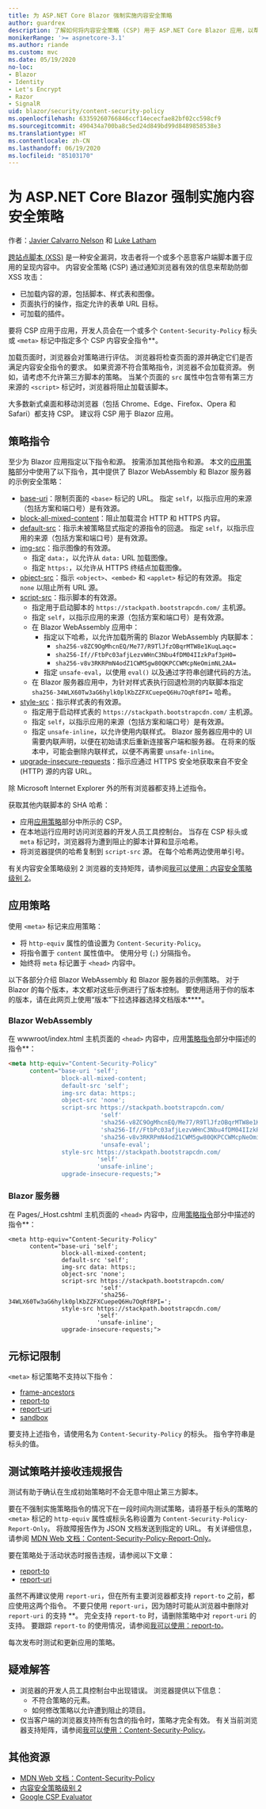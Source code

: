 ```yaml
---
title: 为 ASP.NET Core Blazor 强制实施内容安全策略
author: guardrex
description: 了解如何将内容安全策略 (CSP) 用于 ASP.NET Core Blazor 应用，以帮助防范跨站点脚本 (XSS) 攻击。
monikerRange: '>= aspnetcore-3.1'
ms.author: riande
ms.custom: mvc
ms.date: 05/19/2020
no-loc:
- Blazor
- Identity
- Let's Encrypt
- Razor
- SignalR
uid: blazor/security/content-security-policy
ms.openlocfilehash: 63359260766846ccf14ececfae82bf02cc598cf9
ms.sourcegitcommit: 490434a700ba8c5ed24d849bd99d8489858538e3
ms.translationtype: HT
ms.contentlocale: zh-CN
ms.lasthandoff: 06/19/2020
ms.locfileid: "85103170"
---
```

# <a name="enforce-a-content-security-policy-for-aspnet-core-blazor"></a>为 ASP.NET Core Blazor 强制实施内容安全策略

作者：[Javier Calvarro Nelson](https://github.com/javiercn) 和 [Luke Latham](https://github.com/guardrex)

[跨站点脚本 (XSS)](xref:security/cross-site-scripting) 是一种安全漏洞，攻击者将一个或多个恶意客户端脚本置于应用的呈现内容中。 内容安全策略 (CSP) 通过通知浏览器有效的信息来帮助防御 XSS 攻击：

* 已加载内容的源，包括脚本、样式表和图像。
* 页面执行的操作，指定允许的表单 URL 目标。
* 可加载的插件。

要将 CSP 应用于应用，开发人员会在一个或多个 `Content-Security-Policy` 标头或 `<meta>` 标记中指定多个 CSP 内容安全指令**。

加载页面时，浏览器会对策略进行评估。 浏览器将检查页面的源并确定它们是否满足内容安全指令的要求。 如果资源不符合策略指令，浏览器不会加载资源。 例如，请考虑不允许第三方脚本的策略。 当某个页面的 `src` 属性中包含带有第三方来源的 `<script>` 标记时，浏览器将阻止加载该脚本。

大多数新式桌面和移动浏览器（包括 Chrome、Edge、Firefox、Opera 和 Safari）都支持 CSP。 建议将 CSP 用于 Blazor 应用。

## <a name="policy-directives"></a>策略指令

至少为 Blazor 应用指定以下指令和源。 按需添加其他指令和源。 本文的[应用策略](#apply-the-policy)部分中使用了以下指令，其中提供了 Blazor WebAssembly 和 Blazor 服务器的示例安全策略：

* [base-uri](https://developer.mozilla.org/docs/Web/HTTP/Headers/Content-Security-Policy/base-uri)：限制页面的 `<base>` 标记的 URL。 指定 `self`，以指示应用的来源（包括方案和端口号）是有效源。
* [block-all-mixed-content](https://developer.mozilla.org/docs/Web/HTTP/Headers/Content-Security-Policy/block-all-mixed-content)：阻止加载混合 HTTP 和 HTTPS 内容。
* [default-src](https://developer.mozilla.org/docs/Web/HTTP/Headers/Content-Security-Policy/default-src)：指示未被策略显式指定的源指令的回退。 指定 `self`，以指示应用的来源（包括方案和端口号）是有效源。
* [img-src](https://developer.mozilla.org/docs/Web/HTTP/Headers/Content-Security-Policy/img-src)：指示图像的有效源。
  * 指定 `data:`，以允许从 `data:` URL 加载图像。
  * 指定 `https:`，以允许从 HTTPS 终结点加载图像。
* [object-src](https://developer.mozilla.org/docs/Web/HTTP/Headers/Content-Security-Policy/object-src)：指示 `<object>`、`<embed>` 和 `<applet>` 标记的有效源。 指定 `none` 以阻止所有 URL 源。
* [script-src](https://developer.mozilla.org/docs/Web/HTTP/Headers/Content-Security-Policy/script-src)：指示脚本的有效源。
  * 指定用于启动脚本的 `https://stackpath.bootstrapcdn.com/` 主机源。
  * 指定 `self`，以指示应用的来源（包括方案和端口号）是有效源。
  * 在 Blazor WebAssembly 应用中：
    * 指定以下哈希，以允许加载所需的 Blazor WebAssembly 内联脚本：
      * `sha256-v8ZC9OgMhcnEQ/Me77/R9TlJfzOBqrMTW8e1KuqLaqc=`
      * `sha256-If//FtbPc03afjLezvWHnC3Nbu4fDM04IIzkPaf3pH0=`
      * `sha256-v8v3RKRPmN4odZ1CWM5gw80QKPCCWMcpNeOmimNL2AA=`
    * 指定 `unsafe-eval`，以使用 `eval()` 以及通过字符串创建代码的方法。
  * 在 Blazor 服务器应用中，为针对样式表执行回退检测的内联脚本指定 `sha256-34WLX60Tw3aG6hylk0plKbZZFXCuepeQ6Hu7OqRf8PI=` 哈希。
* [style-src](https://developer.mozilla.org/docs/Web/HTTP/Headers/Content-Security-Policy/style-src)：指示样式表的有效源。
  * 指定用于启动样式表的 `https://stackpath.bootstrapcdn.com/` 主机源。
  * 指定 `self`，以指示应用的来源（包括方案和端口号）是有效源。
  * 指定 `unsafe-inline`，以允许使用内联样式。 Blazor 服务器应用中的 UI 需要内联声明，以便在初始请求后重新连接客户端和服务器。 在将来的版本中，可能会删除内联样式，以便不再需要 `unsafe-inline`。
* [upgrade-insecure-requests](https://developer.mozilla.org/docs/Web/HTTP/Headers/Content-Security-Policy/upgrade-insecure-requests)：指示应通过 HTTPS 安全地获取来自不安全 (HTTP) 源的内容 URL。

除 Microsoft Internet Explorer 外的所有浏览器都支持上述指令。

获取其他内联脚本的 SHA 哈希：

* 应用[应用策略](#apply-the-policy)部分中所示的 CSP。
* 在本地运行应用时访问浏览器的开发人员工具控制台。 当存在 CSP 标头或 `meta` 标记时，浏览器将为遭到阻止的脚本计算和显示哈希。
* 将浏览器提供的哈希复制到 `script-src` 源。 在每个哈希两边使用单引号。

有关内容安全策略级别 2 浏览器的支持矩阵，请参阅[我可以使用：内容安全策略级别 2](https://www.caniuse.com/#feat=contentsecuritypolicy2)。

## <a name="apply-the-policy"></a>应用策略

使用 `<meta>` 标记来应用策略：

* 将 `http-equiv` 属性的值设置为 `Content-Security-Policy`。
* 将指令置于 `content` 属性值中。 使用分号 (`;`) 分隔指令。
* 始终将 `meta` 标记置于 `<head>` 内容中。

以下各部分介绍 Blazor WebAssembly 和 Blazor 服务器的示例策略。 对于 Blazor 的每个版本，本文都对这些示例进行了版本控制。 要使用适用于你的版本的版本，请在此网页上使用“版本”下拉选择器选择文档版本****。

### <a name="blazor-webassembly"></a>Blazor WebAssembly

在 wwwroot/index.html 主机页面的 `<head>` 内容中，应用[策略指令](#policy-directives)部分中描述的指令**：

```html
<meta http-equiv="Content-Security-Policy" 
      content="base-uri 'self';
               block-all-mixed-content;
               default-src 'self';
               img-src data: https:;
               object-src 'none';
               script-src https://stackpath.bootstrapcdn.com/ 
                          'self' 
                          'sha256-v8ZC9OgMhcnEQ/Me77/R9TlJfzOBqrMTW8e1KuqLaqc=' 
                          'sha256-If//FtbPc03afjLezvWHnC3Nbu4fDM04IIzkPaf3pH0=' 
                          'sha256-v8v3RKRPmN4odZ1CWM5gw80QKPCCWMcpNeOmimNL2AA=' 
                          'unsafe-eval';
               style-src https://stackpath.bootstrapcdn.com/
                         'self'
                         'unsafe-inline';
               upgrade-insecure-requests;">
```

### <a name="blazor-server"></a>Blazor 服务器

在 Pages/_Host.cshtml 主机页面的 `<head>` 内容中，应用[策略指令](#policy-directives)部分中描述的指令**：

```cshtml
<meta http-equiv="Content-Security-Policy" 
      content="base-uri 'self';
               block-all-mixed-content;
               default-src 'self';
               img-src data: https:;
               object-src 'none';
               script-src https://stackpath.bootstrapcdn.com/ 
                          'self' 
                          'sha256-34WLX60Tw3aG6hylk0plKbZZFXCuepeQ6Hu7OqRf8PI=';
               style-src https://stackpath.bootstrapcdn.com/
                         'self' 
                         'unsafe-inline';
               upgrade-insecure-requests;">
```

## <a name="meta-tag-limitations"></a>元标记限制

`<meta>` 标记策略不支持以下指令：

* [frame-ancestors](https://developer.mozilla.org/docs/Web/HTTP/Headers/Content-Security-Policy/frame-ancestors)
* [report-to](https://developer.mozilla.org/docs/Web/HTTP/Headers/Content-Security-Policy/report-to)
* [report-uri](https://developer.mozilla.org/docs/Web/HTTP/Headers/Content-Security-Policy/report-uri)
* [sandbox](https://developer.mozilla.org/docs/Web/HTTP/Headers/Content-Security-Policy/sandbox)

要支持上述指令，请使用名为 `Content-Security-Policy` 的标头。 指令字符串是标头的值。

## <a name="test-a-policy-and-receive-violation-reports"></a>测试策略并接收违规报告

测试有助于确认在生成初始策略时不会无意中阻止第三方脚本。

要在不强制实施策略指令的情况下在一段时间内测试策略，请将基于标头的策略的 `<meta>` 标记的 `http-equiv` 属性或标头名称设置为 `Content-Security-Policy-Report-Only`。 将故障报告作为 JSON 文档发送到指定的 URL。 有关详细信息，请参阅 [MDN Web 文档：Content-Security-Policy-Report-Only](https://developer.mozilla.org/docs/Web/HTTP/Headers/Content-Security-Policy-Report-Only)。

要在策略处于活动状态时报告违规，请参阅以下文章：

* [report-to](https://developer.mozilla.org/docs/Web/HTTP/Headers/Content-Security-Policy/report-to)
* [report-uri](https://developer.mozilla.org/docs/Web/HTTP/Headers/Content-Security-Policy/report-uri)

虽然不再建议使用 `report-uri`，但在所有主要浏览器都支持 `report-to` 之前，都应使用这两个指令。 不要只使用 `report-uri`，因为随时可能从浏览器中删除对 `report-uri` 的支持 **。 完全支持 `report-to` 时，请删除策略中对 `report-uri` 的支持。 要跟踪 `report-to` 的使用情况，请参阅[我可以使用：report-to](https://caniuse.com/#feat=mdn-http_headers_csp_content-security-policy_report-to)。

每次发布时测试和更新应用的策略。

## <a name="troubleshoot"></a>疑难解答

* 浏览器的开发人员工具控制台中出现错误。 浏览器提供以下信息：
  * 不符合策略的元素。
  * 如何修改策略以允许遭到阻止的项目。
* 仅当客户端的浏览器支持所有包含的指令时，策略才完全有效。 有关当前浏览器支持矩阵，请参阅[我可以使用：Content-Security-Policy](https://caniuse.com/#search=Content-Security-Policy)。

## <a name="additional-resources"></a>其他资源

* [MDN Web 文档：Content-Security-Policy](https://developer.mozilla.org/docs/Web/HTTP/Headers/Content-Security-Policy)
* [内容安全策略级别 2](https://www.w3.org/TR/CSP2/)
* [Google CSP Evaluator](https://csp-evaluator.withgoogle.com/)
